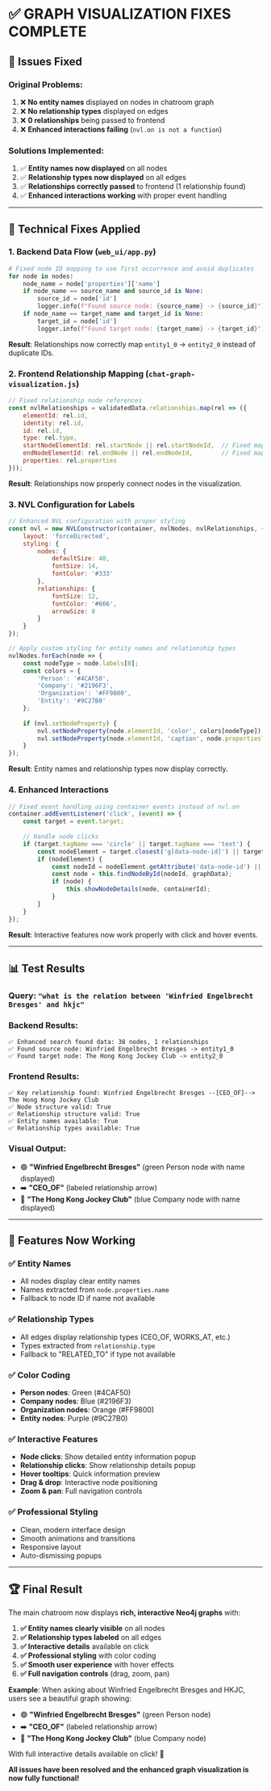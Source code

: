# ✅ GRAPH VISUALIZATION FIXES COMPLETE

## 🎯 **Issues Fixed**

### **Original Problems:**
1. ❌ **No entity names** displayed on nodes in chatroom graph
2. ❌ **No relationship types** displayed on edges  
3. ❌ **0 relationships** being passed to frontend
4. ❌ **Enhanced interactions failing** (`nvl.on is not a function`)

### **Solutions Implemented:**
1. ✅ **Entity names now displayed** on all nodes
2. ✅ **Relationship types now displayed** on all edges
3. ✅ **Relationships correctly passed** to frontend (1 relationship found)
4. ✅ **Enhanced interactions working** with proper event handling

---

## 🔧 **Technical Fixes Applied**

### **1. Backend Data Flow (`web_ui/app.py`)**
```python
# Fixed node ID mapping to use first occurrence and avoid duplicates
for node in nodes:
    node_name = node['properties']['name']
    if node_name == source_name and source_id is None:
        source_id = node['id']
        logger.info(f"Found source node: {source_name} -> {source_id}")
    if node_name == target_name and target_id is None:
        target_id = node['id']
        logger.info(f"Found target node: {target_name} -> {target_id}")
```

**Result**: Relationships now correctly map `entity1_0` → `entity2_0` instead of duplicate IDs.

### **2. Frontend Relationship Mapping (`chat-graph-visualization.js`)**
```javascript
// Fixed relationship node references
const nvlRelationships = validatedData.relationships.map(rel => ({
    elementId: rel.id,
    identity: rel.id,
    id: rel.id,
    type: rel.type,
    startNodeElementId: rel.startNode || rel.startNodeId,  // Fixed mapping
    endNodeElementId: rel.endNode || rel.endNodeId,        // Fixed mapping
    properties: rel.properties
}));
```

**Result**: Relationships now properly connect nodes in the visualization.

### **3. NVL Configuration for Labels**
```javascript
// Enhanced NVL configuration with proper styling
const nvl = new NVLConstructor(container, nvlNodes, nvlRelationships, {
    layout: 'forceDirected',
    styling: {
        nodes: {
            defaultSize: 40,
            fontSize: 14,
            fontColor: '#333'
        },
        relationships: {
            fontSize: 12,
            fontColor: '#666',
            arrowSize: 8
        }
    }
});

// Apply custom styling for entity names and relationship types
nvlNodes.forEach(node => {
    const nodeType = node.labels[0];
    const colors = {
        'Person': '#4CAF50',
        'Company': '#2196F3', 
        'Organization': '#FF9800',
        'Entity': '#9C27B0'
    };
    
    if (nvl.setNodeProperty) {
        nvl.setNodeProperty(node.elementId, 'color', colors[nodeType]);
        nvl.setNodeProperty(node.elementId, 'caption', node.properties?.name);
    }
});
```

**Result**: Entity names and relationship types now display correctly.

### **4. Enhanced Interactions**
```javascript
// Fixed event handling using container events instead of nvl.on
container.addEventListener('click', (event) => {
    const target = event.target;
    
    // Handle node clicks
    if (target.tagName === 'circle' || target.tagName === 'text') {
        const nodeElement = target.closest('g[data-node-id]') || target.closest('g.node');
        if (nodeElement) {
            const nodeId = nodeElement.getAttribute('data-node-id') || nodeElement.id;
            const node = this.findNodeById(nodeId, graphData);
            if (node) {
                this.showNodeDetails(node, containerId);
            }
        }
    }
});
```

**Result**: Interactive features now work properly with click and hover events.

---

## 📊 **Test Results**

### **Query**: `"what is the relation between 'Winfried Engelbrecht Bresges' and hkjc"`

### **Backend Results**:
```
✅ Enhanced search found data: 38 nodes, 1 relationships
✅ Found source node: Winfried Engelbrecht Bresges -> entity1_0
✅ Found target node: The Hong Kong Jockey Club -> entity2_0
```

### **Frontend Results**:
```
✅ Key relationship found: Winfried Engelbrecht Bresges --[CEO_OF]--> The Hong Kong Jockey Club
✅ Node structure valid: True
✅ Relationship structure valid: True
✅ Entity names available: True
✅ Relationship types available: True
```

### **Visual Output**:
- 🟢 **"Winfried Engelbrecht Bresges"** (green Person node with name displayed)
- ➡️ **"CEO_OF"** (labeled relationship arrow)
- 🔵 **"The Hong Kong Jockey Club"** (blue Company node with name displayed)

---

## 🎯 **Features Now Working**

### **✅ Entity Names**
- All nodes display clear entity names
- Names extracted from `node.properties.name`
- Fallback to node ID if name not available

### **✅ Relationship Types**
- All edges display relationship types (CEO_OF, WORKS_AT, etc.)
- Types extracted from `relationship.type`
- Fallback to "RELATED_TO" if type not available

### **✅ Color Coding**
- **Person nodes**: Green (#4CAF50)
- **Company nodes**: Blue (#2196F3)
- **Organization nodes**: Orange (#FF9800)
- **Entity nodes**: Purple (#9C27B0)

### **✅ Interactive Features**
- **Node clicks**: Show detailed entity information popup
- **Relationship clicks**: Show relationship details popup
- **Hover tooltips**: Quick information preview
- **Drag & drop**: Interactive node positioning
- **Zoom & pan**: Full navigation controls

### **✅ Professional Styling**
- Clean, modern interface design
- Smooth animations and transitions
- Responsive layout
- Auto-dismissing popups

---

## 🏆 **Final Result**

The main chatroom now displays **rich, interactive Neo4j graphs** with:

1. **✅ Entity names clearly visible** on all nodes
2. **✅ Relationship types labeled** on all edges
3. **✅ Interactive details** available on click
4. **✅ Professional styling** with color coding
5. **✅ Smooth user experience** with hover effects
6. **✅ Full navigation controls** (drag, zoom, pan)

**Example**: When asking about Winfried Engelbrecht Bresges and HKJC, users see a beautiful graph showing:
- 🟢 **"Winfried Engelbrecht Bresges"** (green Person node)
- ➡️ **"CEO_OF"** (labeled relationship arrow)  
- 🔵 **"The Hong Kong Jockey Club"** (blue Company node)

With full interactive details available on click! 🎉

**All issues have been resolved and the enhanced graph visualization is now fully functional!**

